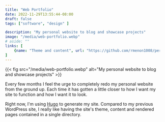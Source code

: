 ```yaml
---
title: "Web Portfolio"
date: 2022-11-29T13:55:44-08:00
draft: false
tags: ["software", "design" ]

description: "My personal website to blog and showcase projects"
image: "/media/web-portfolio.webp"
# aside: ""
links: [
    {name: "Theme and content", url: "https://github.com/rmenon1008/personal-hugo", icon: "github"},
]
---
```

{{< fig src="/media/web-portfolio.webp" alt="My personal website to blog and showcase projects" >}}

Every few months I feel the urge to completely redo my personal website from the ground up. Each time it has gotten a little closer to how I want my site to function and how I want it to look.

Right now, I'm using [Hugo](https://gohugo.io/) to generate my site. Compared to my previous WordPress site, I really like having the site's theme, content and rendered pages contained in a single directory.